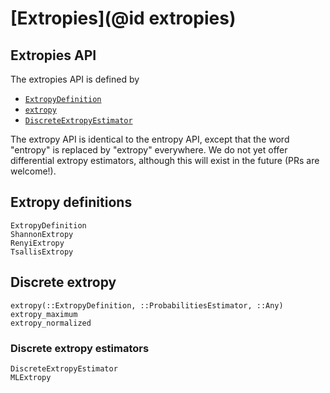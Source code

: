 # [Extropies](@id extropies)

## Extropies API

The extropies API is defined by

- [`ExtropyDefinition`](@ref)
- [`extropy`](@ref)
- [`DiscreteExtropyEstimator`](@ref)

The extropy API is identical to the entropy API, except that the word "entropy" is
replaced by "extropy" everywhere. We do not yet offer differential extropy estimators,
although this will exist in the future (PRs are welcome!).

## Extropy definitions

```@docs
ExtropyDefinition
ShannonExtropy
RenyiExtropy
TsallisExtropy
```

## Discrete extropy

```@docs
extropy(::ExtropyDefinition, ::ProbabilitiesEstimator, ::Any)
extropy_maximum
extropy_normalized
```

### Discrete extropy estimators

```@docs
DiscreteExtropyEstimator
MLExtropy
```
